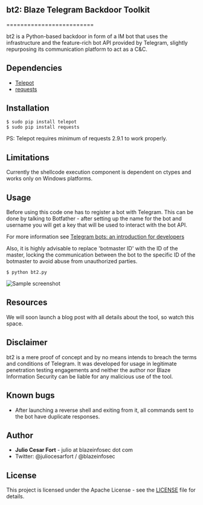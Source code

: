 ## bt2: Blaze Telegram Backdoor Toolkit
=========================

bt2 is a Python-based backdoor in form of a IM bot that uses the
infrastructure and the feature-rich bot API provided by Telegram, slightly
repurposing its communication platform to act as a C&C.

## Dependencies

* [Telepot](https://github.com/nickoala/telepot)
* [requests](https://pypi.python.org/pypi/requests/)

## Installation

```
$ sudo pip install telepot
$ sudo pip install requests
```

PS: Telepot requires minimum of requests 2.9.1 to work properly.

## Limitations

Currently the shellcode execution component is dependent on ctypes and
works only on Windows platforms.

## Usage

Before using this code one has to register a bot with Telegram. This can
be done by talking to Botfather - after setting up the name for the bot and
username you will get a key that will be used to interact with the bot API.

For more information see [Telegram bots: an introduction for developers](https://core.telegram.org/bots#botfather)

Also, it is highly advisable to replace 'botmaster ID' with the ID of the
master, locking the communication between the bot to the specific ID of
the botmaster to avoid abuse from unauthorized parties.

```
$ python bt2.py
```

![Sample screenshot](https://raw.github.com/blazeinfosec/bt2/images/screenshot.png)

## Resources

We will soon launch a blog post with all details about the tool, so watch
this space.

## Disclaimer

bt2 is a mere proof of concept and by no means intends to breach the terms
and conditions of Telegram. It was developed for usage in legitimate
penetration testing engagements and neither the author nor Blaze
Information Security can be liable for any malicious use of the tool.

## Known bugs

* After launching a reverse shell and exiting from it, all commands sent to
the bot have duplicate responses.

## Author

* **Julio Cesar Fort** - julio at blazeinfosec dot com
* Twitter: @juliocesarfort / @blazeinfosec

## License

This project is licensed under the Apache License - see the [LICENSE](LICENSE) file for details.
